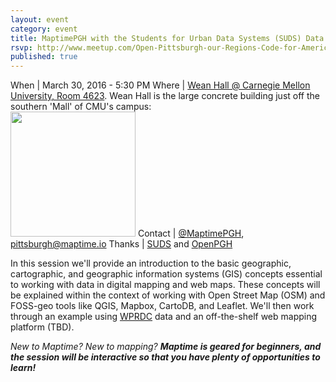 ```yaml
---
layout: event
category: event
title: MaptimePGH with the Students for Urban Data Systems (SUDS) Data User Group
rsvp: http://www.meetup.com/Open-Pittsburgh-our-Regions-Code-for-America-Brigade/events/228959373/
published: true
---
```


When | March 30, 2016 - 5:30 PM
Where | [Wean Hall @ Carnegie Mellon University, Room 4623](https://www.google.com/maps/dir//40.4424591,-79.945947/@40.440761,-79.945901,227a,20y,41.6t/data=!3m1!1e3). Wean Hall is the large concrete building just off the southern 'Mall' of CMU's campus:<br />
<img style="position:relative;left:0px;width:200px;" src="https://upload.wikimedia.org/wikipedia/commons/thumb/c/c0/Wean_hall.jpg/1920px-Wean_hall.jpg"/>
Contact	| [@MaptimePGH](http://twitter.com/maptimePGH), [pittsburgh@maptime.io](mailto:pittsburgh@maptime.io)
Thanks | [SUDS](https://thebridge.cmu.edu/organization/SUDS) and [OpenPGH](http://www.meetup.com/Open-Pittsburgh-our-Regions-Code-for-America-Brigade/)

In this session we'll provide an introduction to the basic geographic, cartographic, and geographic information systems (GIS) concepts essential to working with data in digital mapping and web maps. These concepts will be explained within the context of working with Open Street Map (OSM) and FOSS-geo tools like QGIS, Mapbox, CartoDB, and Leaflet. We'll then work through an example using [WPRDC](https://www.wprdc.org/) data and an off-the-shelf web mapping platform (TBD).

*New to Maptime? New to mapping? **Maptime is geared for beginners, and the session will be interactive so that you have plenty of opportunities to learn!***
